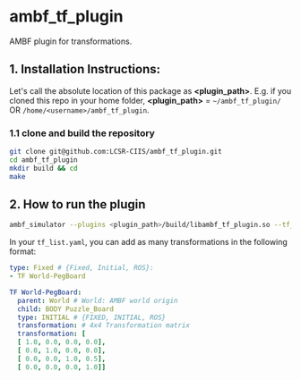 # ambf_tf_plugin
AMBF plugin for transformations.

## 1. Installation Instructions:
Let's call the absolute location of this package as **<plugin_path>**. E.g. if you cloned this repo in your home folder, **<plugin_path>** = `~/ambf_tf_plugin/` OR `/home/<username>/ambf_tf_plugin`.

### 1.1 clone and build the repository
```bash
git clone git@github.com:LCSR-CIIS/ambf_tf_plugin.git
cd ambf_tf_plugin
mkdir build && cd 
make
```

## 2. How to run the plugin
```bash
ambf_simulator --plugins <plugin_path>/build/libambf_tf_plugin.so --tf_list example/tf_list_example.yaml
```

In your `tf_list.yaml`, you can add as many transformations in the following format:
```tf_list_example.yaml
type: Fixed # {Fixed, Initial, ROS}:
- TF World-PegBoard

TF World-PegBoard:
  parent: World # World: AMBF world origin
  child: BODY Puzzle_Board
  type: INITIAL # {FIXED, INITIAL, ROS}
  transformation: # 4x4 Transformation matrix
  transformation: [
  [ 1.0, 0.0, 0.0, 0.0], 
  [ 0.0, 1.0, 0.0, 0.0],
  [ 0.0, 0.0, 1.0, 0.5],
  [ 0.0, 0.0, 0.0, 1.0]]

```